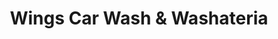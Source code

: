 ---
title: "Wings Car Wash & Washateria"
url: /college-station/wings-car-wash-und-washateria/
shop: Wäscherei
---